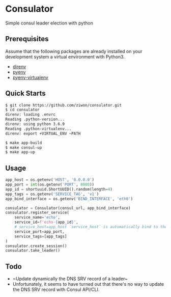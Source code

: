 # Consulator
Simple consul leader election with python

## Prerequisites

Assume that the following packages are already installed on your development system a virtual environment with Python3.

- [direnv](https://github.com/direnv/direnv)
- [pyenv](https://github.com/pyenv/pyenv)
- [pyenv-virtualenv](https://github.com/pyenv/pyenv-virtualenv)

## Quick Starts

```sh
$ git clone https://github.com/ziwon/consulator.git
$ cd consulator
direnv: loading .envrc
Reading .python-version...
direnv: using python 3.6.9
Reading .python-virtualenv...
direnv: export +VIRTUAL_ENV ~PATH

$ make app-build
$ make consul-up
$ make app-up
```

## Usage

```python
app_host = os.getenv('HOST', '0.0.0.0')
app_port = int(os.getenv('PORT', 8000))
app_id = shortuuid.ShortUUID().random(length=4)
app_tags = os.getenv('SERVICE_TAG', 'v1')
app_bind_interface = os.getenv('BIND_INTERFACE', 'eth0')

consulator = Consulator(consul_url, app_bind_interface)
consulator.register_service(
    service_name='echo',
    service_id=f'echo-{app_id}',
    # service_host=app_host `service_host` is automatically bind to the IP address of the given interface (ex. eth0)
    service_port=app_port,
    service_tags=[app_tags]
)
consulator.create_session()
consulator.take_leader()
```



## Todo

- ~Update dynamically the DNS SRV record of a leader~
- Unfortunately, it seems to have turned out that there's no way to update the DNS SRV record with Consul API/CLI.
